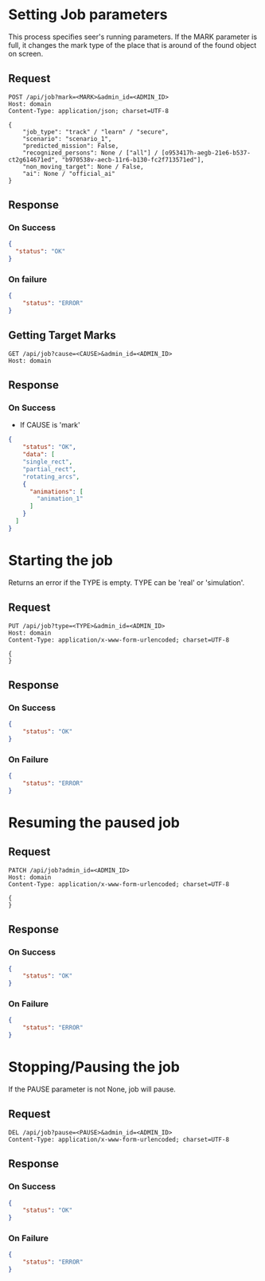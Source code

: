 # Setting Job parameters

This process specifies seer's running parameters.
If the MARK parameter is full, it changes the mark type of the place that is around of the found object on screen.

## Request
```http
POST /api/job?mark=<MARK>&admin_id=<ADMIN_ID>
Host: domain
Content-Type: application/json; charset=UTF-8

{
    "job_type": "track" / "learn" / "secure",
    "scenario": "scenario_1",
    "predicted_mission": False,
    "recognized_persons": None / ["all"] / [o953417h-aegb-21e6-b537-ct2g614671ed", "b970538v-aecb-11r6-b130-fc2f713571ed"],
    "non_moving_target": None / False,
    "ai": None / "official_ai"
}
```
## Response

### On Success
```json
{
  "status": "OK"
}
```

### On failure
```json
{
    "status": "ERROR"
}
```

## Getting Target Marks 
```http
GET /api/job?cause=<CAUSE>&admin_id=<ADMIN_ID>
Host: domain
```

## Response
### On Success
- If CAUSE is 'mark'
```json
{
    "status": "OK",
    "data": [
    "single_rect",
    "partial_rect",
    "rotating_arcs",
    {
      "animations": [
        "animation_1"
      ]
    }
  ]
}
```

# Starting the job
Returns an error if the TYPE is empty. 
TYPE can be 'real' or 'simulation'.

## Request
```http
PUT /api/job?type=<TYPE>&admin_id=<ADMIN_ID>
Host: domain
Content-Type: application/x-www-form-urlencoded; charset=UTF-8

{
}
```

## Response
### On Success
```json
{
    "status": "OK"
}
```

### On Failure
```json
{
    "status": "ERROR"
}
```

# Resuming the paused job

## Request
```http
PATCH /api/job?admin_id=<ADMIN_ID>
Host: domain
Content-Type: application/x-www-form-urlencoded; charset=UTF-8

{
}
```

## Response
### On Success
```json
{
    "status": "OK"
}
```

### On Failure
```json
{
    "status": "ERROR"
}
```

# Stopping/Pausing the job
If the PAUSE parameter is not None, job will pause.

## Request
```http
DEL /api/job?pause=<PAUSE>&admin_id=<ADMIN_ID>
Content-Type: application/x-www-form-urlencoded; charset=UTF-8
```

## Response
### On Success
```json
{
    "status": "OK"
}
```
### On Failure
```json
{
    "status": "ERROR"
}
```
